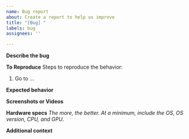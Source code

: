 ```yaml
---
name: Bug report
about: Create a report to help us improve
title: "[Bug] "
labels: bug
assignees: ''

---
```


**Describe the bug**

**To Reproduce**
Steps to reproduce the behavior:
1. Go to ...


**Expected behavior**


**Screenshots or Videos**


**Hardware specs**
_The more, the better. At a minimum, include the OS, OS version, CPU, and GPU_.


**Additional context**
